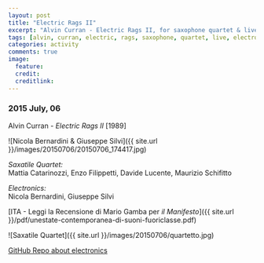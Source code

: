 ```yaml
---
layout: post
title: "Electric Rags II"
excerpt: "Alvin Curran - Electric Rags II, for saxophone quartet & live electronics."
tags: [alvin, curran, electric, rags, saxophone, quartet, live, electronics]
categories: activity
comments: true
image:
  feature: 
  credit: 
  creditlink: 
---
```


### 2015 July, 06

Alvin Curran - *Electric Rags II* [1989]

![Nicola Bernardini & Giuseppe Silvi]({{ site.url }}/images/20150706/20150706_174417.jpg)

*Saxatile Quartet:*    
Mattia Catarinozzi, Enzo Filippetti, Davide Lucente, Maurizio Schifitto

*Electronics:*    
Nicola Bernardini, Giuseppe Silvi

[ITA - Leggi la Recensione di Mario Gamba per *il Manifesto*]({{ site.url }}/pdf/unestate-contemporanea-di-suoni-fuoriclasse.pdf)

![Saxatile Quartet]({{ site.url }}/images/20150706/quartetto.jpg)

[GitHub Repo about electronics](https://github.com/nicb/Electric-Rags-by-Alvin-Curran)
